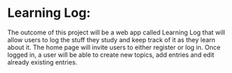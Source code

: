  
# Learning Log: 

The outcome of this project will be a web app called Learning Log that will allow users to log the stuff they study and keep track of it as they learn about it. The home page will invite users to either register or log in. Once logged in, a user will be able to create new topics, add entries and edit already existing entries.
